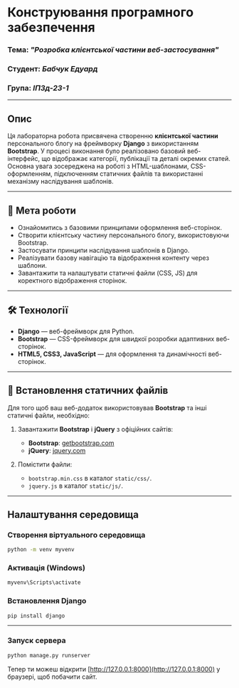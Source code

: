 # Конструювання програмного забезпечення
### Тема: _"Розробка клієнтської частини веб-застосування"_
### Студент: _Бабчук Едуард_
### Група: _ІПЗд-23-1_
---
## Опис

Ця лабораторна робота присвячена створенню **клієнтської частини** персонального блогу на фреймворку **Django** з використанням **Bootstrap**. У процесі виконання було реалізовано базовий веб-інтерфейс, що відображає категорії, публікації та деталі окремих статей. Основна увага зосереджена на роботі з HTML-шаблонами, CSS-оформленням, підключенням статичних файлів та використанні механізму наслідування шаблонів.

---

## 🎯 Мета роботи

- Ознайомитись з базовими принципами оформлення веб-сторінок.
- Створити клієнтську частину персонального блогу, використовуючи Bootstrap.
- Застосувати принципи наслідування шаблонів в Django.
- Реалізувати базову навігацію та відображення контенту через шаблони.
- Завантажити та налаштувати статичні файли (CSS, JS) для коректного відображення сторінок.

---

## 🛠️ Технології

- **Django** — веб-фреймворк для Python.
- **Bootstrap** — CSS-фреймворк для швидкої розробки адаптивних веб-сторінок.
- **HTML5, CSS3, JavaScript** — для оформлення та динамічності веб-сторінок.

---

## 📝 Встановлення статичних файлів

Для того щоб ваш веб-додаток використовував **Bootstrap** та інші статичні файли, необхідно:

1. Завантажити **Bootstrap** і **jQuery** з офіційних сайтів:
   - **Bootstrap**: [getbootstrap.com](https://getbootstrap.com)
   - **jQuery**: [jquery.com](https://jquery.com)
   
2. Помістити файли:
   - `bootstrap.min.css` в каталог `static/css/`.
   - `jquery.js` в каталог `static/js/`.

---

## Налаштування середовища

### Створення віртуального середовища

```bash
python -m venv myvenv
```

### Активація (Windows)

```bash
myvenv\Scripts\activate
```

### Встановлення Django

```bash
pip install django
```

---

### Запуск сервера

```bash
python manage.py runserver
```

Тепер ти можеш відкрити [http://127.0.0.1:8000](http://127.0.0.1:8000) у браузері, щоб побачити сайт.